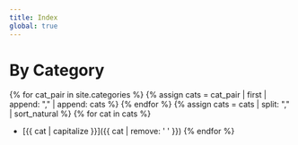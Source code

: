 ```yaml
---
title: Index
global: true
---
```


# By Category
{% for cat_pair in site.categories %}
  {% assign cats = cat_pair | first | append: "," | append: cats %}
{% endfor %}
{% assign cats = cats | split: "," | sort_natural %}
{% for cat in cats %}
* [{{ cat | capitalize }}]({{ cat | remove: ' ' }})
{% endfor %}
